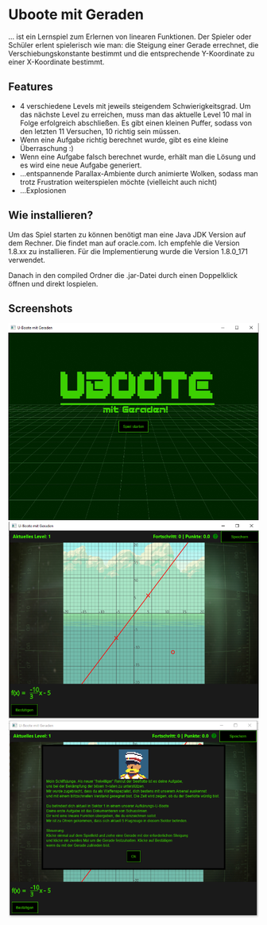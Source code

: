 Uboote mit Geraden
=====

... ist ein Lernspiel zum Erlernen von linearen Funktionen. Der Spieler oder Schüler erlent spielerisch wie man: die Steigung einer Gerade errechnet, die Verschiebungskonstante bestimmt und die entsprechende Y-Koordinate zu einer X-Koordinate bestimmt. 

Features
------
- 4 verschiedene Levels mit jeweils steigendem Schwierigkeitsgrad. Um das nächste Level zu erreichen, muss man das aktuelle Level 10 mal in Folge erfolgreich abschließen. Es gibt einen kleinen Puffer, sodass von den letzten 11 Versuchen, 10 richtig sein müssen.
- Wenn eine Aufgabe richtig berechnet wurde, gibt es eine kleine Überraschung :)
- Wenn eine Aufgabe falsch berechnet wurde, erhält man die Lösung und es wird eine neue Aufgabe generiert.
- ...entspannende Parallax-Ambiente durch animierte Wolken, sodass man trotz Frustration weiterspielen möchte (vielleicht auch nicht) 
- ...Explosionen

Wie installieren?
-------
Um das Spiel starten zu können benötigt man eine Java JDK Version auf dem Rechner. Die findet man auf oracle.com. Ich empfehle die Version 1.8.xx zu installieren. Für die Implementierung wurde die Version 1.8.0_171 verwendet.

Danach in den compiled Ordner die .jar-Datei durch einen Doppelklick öffnen und direkt lospielen.

Screenshots
-------

![Screenshot 1](https://github.com/mdger/uboote/blob/master/images/screenshot_1.PNG?raw=true)
![Screenshot 2](https://github.com/mdger/uboote/blob/master/images/screenshot_2.PNG?raw=true)
![Screenshot 3](https://github.com/mdger/uboote/blob/master/images/screenshot_3.PNG?raw=true)

